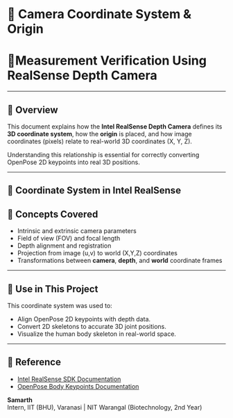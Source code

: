 # 🎯 Camera Coordinate System & Origin
# 🎯Measurement Verification Using RealSense Depth Camera
---
## 🧠 Overview
This document explains how the **Intel RealSense Depth Camera** defines its **3D coordinate system**, how the **origin** is placed, and how image coordinates (pixels) relate to real-world 3D coordinates (X, Y, Z).

Understanding this relationship is essential for correctly converting OpenPose 2D keypoints into real 3D positions.

---

## 🧭 Coordinate System in Intel RealSense

## 🧩 Concepts Covered

- Intrinsic and extrinsic camera parameters  
- Field of view (FOV) and focal length  
- Depth alignment and registration  
- Projection from image (u,v) to world (X,Y,Z) coordinates  
- Transformations between **camera**, **depth**, and **world** coordinate frames

---

## 🧠 Use in This Project
This coordinate system was used to:
- Align OpenPose 2D keypoints with depth data.  
- Convert 2D skeletons to accurate 3D joint positions.  
- Visualize the human body skeleton in real-world space.

---

## 📎 Reference
- [Intel RealSense SDK Documentation](https://dev.intelrealsense.com/docs)  
- [OpenPose Body Keypoints Documentation](https://github.com/CMU-Perceptual-Computing-Lab/openpose)



**Samarth**  
Intern, IIT (BHU), Varanasi | NIT Warangal (Biotechnology, 2nd Year)

